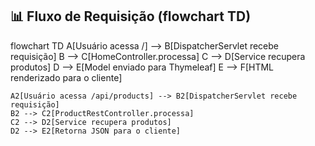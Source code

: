 ## 📊 Fluxo de Requisição (flowchart TD)

flowchart TD
    A[Usuário acessa /] --> B[DispatcherServlet recebe requisição]
    B --> C[HomeController.processa]
    C --> D[Service recupera produtos]
    D --> E[Model enviado para Thymeleaf]
    E --> F[HTML renderizado para o cliente]

    A2[Usuário acessa /api/products] --> B2[DispatcherServlet recebe requisição]
    B2 --> C2[ProductRestController.processa]
    C2 --> D2[Service recupera produtos]
    D2 --> E2[Retorna JSON para o cliente]
